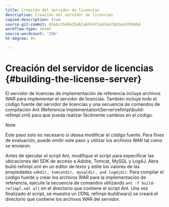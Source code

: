 ```yaml
---
title: Creación del servidor de licencias
description: Creación del servidor de licencias
copied-description: true
source-git-commit: 02ebc3548a254b2a6554f1ab34afbb3ea5f09bb8
workflow-type: tm+mt
source-wordcount: '156'
ht-degree: 0%

---
```


# Creación del servidor de licencias {#building-the-license-server}

El servidor de licencias de implementación de referencia incluye archivos WAR para implementar el servidor de licencias. También incluye todo el código fuente del servidor de licencias y una secuencia de comandos de compilación Ant (Referencia Implementation\Server\refimpl\build-refimpl.xml) para que pueda realizar fácilmente cambios en el código.

>[!NOTE]
>
>Este paso solo es necesario si desea modificar el código fuente. Para fines de evaluación, puede omitir este paso y utilizar los archivos WAR tal como se enviaron.

Antes de ejecutar el script Ant, modifique el script para especificar las ubicaciones del SDK de acceso a Adobe, Tomcat, MySQL y Log4J. Abra build-refimpl.xml en un editor de texto y edite los valores de las propiedades `sdkdir, tomcatdir, mysqldir, and log4jdir`. Para compilar el código fuente y crear los archivos WAR para la implementación de referencia, ejecute la secuencia de comandos utilizando `ant -f build-refimpl.xml all` en el directorio que contiene el script Ant. Una vez finalizado el script, se muestra un [!DNL refimpl-build/wars] se creará el directorio que contiene los archivos WAR del servidor.
